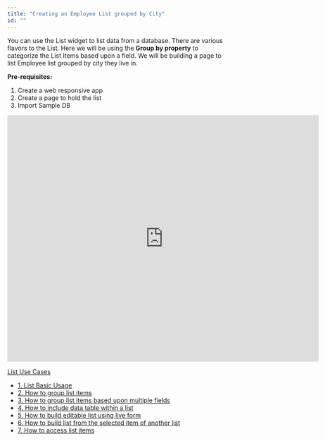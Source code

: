 ```yaml
---
title: "Creating an Employee List grouped by City"
id: ""
---
```


You can use the List widget to list data from a database. There are various flavors to the List. Here we will be using the **Group by property** to categorize the List Items based upon a field. We will be building a page to list Employee list grouped by city they live in.

**Pre-requisites:**

1. Create a web responsive app
2. Create a page to hold the list
3. Import Sample DB

<iframe width="708" height="560" src="https://docs.google.com/presentation/d/e/2PACX-1vRBSUFZrjFldP5JWTPDGtmDw7h7T2hgi8ORuO2FprWsFZ9KCX4Dqk2jOmYCl3rDMCWfwEZExwZ1o0pO/embed?start=false&amp;loop=false&amp;delayms=3000" frameborder="0" allowfullscreen="allowfullscreen" mozallowfullscreen="mozallowfullscreen" webkitallowfullscreen="webkitallowfullscreen"></iframe>

[List Use Cases](/learn/app-development/widgets/datalive/list/list-use-cases/)

- [1\. List Basic Usage](/learn/app-development/widgets/datalive/list/list-basic-usage/)
- [2\. How to group list items](/learn/how-tos/list-grouped/)
- [3\. How to group list items based upon multiple fields](/learn/how-tos/list-multi-grouped/)
- [4\. How to include data table within a list](/learn/how-tos/list-data-table/)
- [5\. How to build editable list using live form](/learn/how-tos/building-editable-list/)
- [6\. How to build list from the selected item of another list](/learn/how-tos/building-cascading-lists/)
- [7\. How to access list items](/learn/how-tos/list-item-access/)
